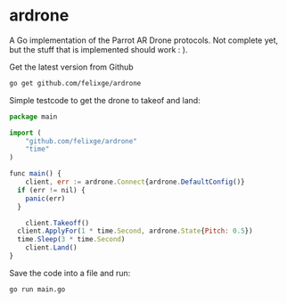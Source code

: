 ardrone
=======

A Go implementation of the Parrot AR Drone protocols. Not complete yet, but
the stuff that is implemented should work : ).


Get the latest version from Github
```bash
go get github.com/felixge/ardrone
```


Simple testcode to get the drone to takeof and land:
```js
package main

import (
	"github.com/felixge/ardrone"
	"time"
)

func main() {
	client, err := ardrone.Connect{ardrone.DefaultConfig()}
  if (err != nil) {
    panic(err)
  }

	client.Takeoff()
  client.ApplyFor(1 * time.Second, ardrone.State{Pitch: 0.5})
  time.Sleep(3 * time.Second)
	client.Land()
}
```
Save the code into a file and run:

```bash
go run main.go
```
